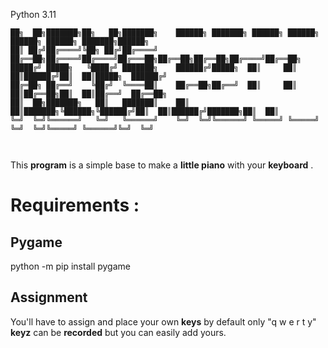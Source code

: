 Python 3.11
```
██╗  ██╗███████╗██╗   ██╗███████╗    ██████╗ ███████╗ ██████╗ ██████╗ ██████╗ ██████╗ ███████╗██████╗ 
██║ ██╔╝██╔════╝╚██╗ ██╔╝██╔════╝    ██╔══██╗██╔════╝██╔════╝██╔═══██╗██╔══██╗██╔══██╗██╔════╝██╔══██╗
█████╔╝ █████╗   ╚████╔╝ ███████╗    ██████╔╝█████╗  ██║     ██║   ██║██████╔╝██║  ██║█████╗  ██████╔╝
██╔═██╗ ██╔══╝    ╚██╔╝  ╚════██║    ██╔══██╗██╔══╝  ██║     ██║   ██║██╔══██╗██║  ██║██╔══╝  ██╔══██╗
██║  ██╗███████╗   ██║   ███████║    ██║  ██║███████╗╚██████╗╚██████╔╝██║  ██║██████╔╝███████╗██║  ██║
╚═╝  ╚═╝╚══════╝   ╚═╝   ╚══════╝    ╚═╝  ╚═╝╚══════╝ ╚═════╝ ╚═════╝ ╚═╝  ╚═╝╚═════╝ ╚══════╝╚═╝  ╚═╝
                                                                                                      
                                                                                                           
```

This **program** is a simple base to make a **little piano** with your **keyboard** . 

# Requirements :


## Pygame

python -m pip install pygame 

## Assignment 

You'll have to assign and place your own **keys** by default only "q w e r t y" **keyz** can be **recorded** but you can easily add yours.

